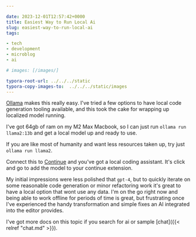 ```yaml
---

date: 2023-12-01T12:57:42+0000
title: Easiest Way to Run Local Ai
slug: easiest-way-to-run-local-ai
tags:

- tech
- development
- microblog
- ai

# images: [/images/]

typora-root-url: ../../../static
typora-copy-images-to:  ../../../static/images
---
```


[Ollama](https://ollama.ai/) makes this really easy.
I've tried a few options to have local code generation tooling available, and this took the cake for wrapping up localized model running.

I've got 64gb of ram on my M2 Max Macbook, so I can just run `ollama run llama2:13b` and get a local model up and ready to use.

If you are like most of humanity and want less resources taken up, try just `ollama run llama2`.

Connect this to [Continue](https://continue.dev) and you've got a local coding assistant.
It's click and go to add the model to your continue extension.

My initial impressions were less polished that `gpt-4`, but to quickly iterate on some reasonable code generation or minor refactoring work it's great to have a local option that wont use any data.
I'm on the go right now and being able to work offline for periods of time is great, but frustrating once I've experienced the handy transformation and simple fixes an AI integrated into the editor provides.

I've got more docs on this topic if you search for ai or sample [chat]({{< relref "chat.md" >}}).
